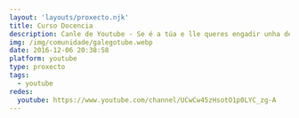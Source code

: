 ```yaml
---
layout: 'layouts/proxecto.njk'
title: Curso Docencia
description: Canle de Youtube - Se é a túa e lle queres engadir unha descripción e etiquetas, ponte en contacto con nós.
img: /img/comunidade/galegotube.webp
date: 2016-12-06 20:38:58
platform: youtube
type: proxecto
tags:
  - youtube
redes:
  youtube: https://www.youtube.com/channel/UCwCw45zHsotO1p0LYC_zg-A
---
```


